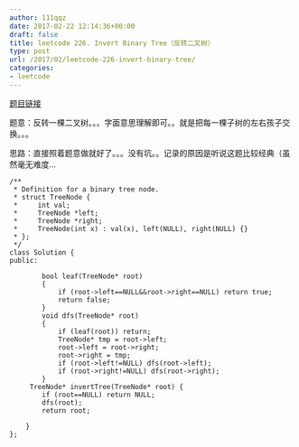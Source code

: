 ```yaml
---
author: 111qqz
date: 2017-02-22 12:14:36+00:00
draft: false
title: leetcode 226. Invert Binary Tree（反转二叉树）
type: post
url: /2017/02/leetcode-226-invert-binary-tree/
categories:
- leetcode
---
```


[题目链接](https://leetcode.com/problems/invert-binary-tree/?tab=Description)

题意：反转一棵二叉树。。。字面意思理解即可。。就是把每一棵子树的左右孩子交换。。。

思路：直接照着题意做就好了。。。没有坑。。记录的原因是听说这题比较经典（虽然毫无难度...


    
    /**
     * Definition for a binary tree node.
     * struct TreeNode {
     *     int val;
     *     TreeNode *left;
     *     TreeNode *right;
     *     TreeNode(int x) : val(x), left(NULL), right(NULL) {}
     * };
     */
    class Solution {
    public:
        
            bool leaf(TreeNode* root)
            {
                if (root->left==NULL&&root->right==NULL) return true;
                return false;
            }
            void dfs(TreeNode* root)
            {
                if (leaf(root)) return;
                TreeNode* tmp = root->left;
                root->left = root->right;
                root->right = tmp;
                if (root->left!=NULL) dfs(root->left);
                if (root->right!=NULL) dfs(root->right);
            }
         TreeNode* invertTree(TreeNode* root) {
            if (root==NULL) return NULL;
            dfs(root);
            return root;
            
        }
    };




